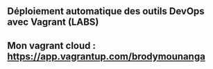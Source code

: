 Déploiement automatique des outils DevOps avec Vagrant (LABS) 
------------------------------------------------------------------
Mon vagrant cloud : https://app.vagrantup.com/brodymounanga
------------------------------------------------------------------
